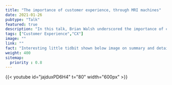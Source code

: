 ```yaml
---
title: "The importance of customer experience, through MRI machines"
date: 2021-01-26
pubtype: "Talk"
featured: true
description: "In this talk, Brian Walsh underscored the importance of customer experience through a moving event in a children's hospital"
tags: ["Customer Experience","CX"]
image: ""
link: ""
fact: "Interesting little tidbit shown below image on summary and detail page"
weight: 400
sitemap:
  priority : 0.8
---
```



{{< youtube id="jajduxPD6H4" t="80" width="600px" >}}
